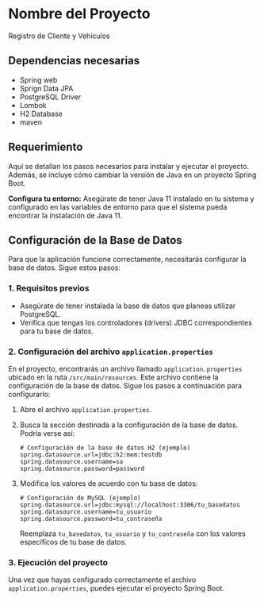 # Nombre del Proyecto

Registro de Cliente y Vehiculos 

## Dependencias necesarias
- Spring web
- Sprign Data JPA
- PostgreSQL Driver
- Lombok
- H2 Database
- maven
 
## Requerimiento

Aquí se detallan los pasos necesarios para instalar y ejecutar el proyecto. Además, se incluye cómo cambiar la versión de Java en un proyecto Spring Boot.

 **Configura tu entorno:**
   Asegúrate de tener Java 11 instalado en tu sistema y configurado en las variables de entorno para que el sistema pueda encontrar la instalación de Java 11.




## Configuración de la Base de Datos

Para que la aplicación funcione correctamente, necesitarás configurar la base de datos. Sigue estos pasos:

### 1. Requisitos previos
- Asegúrate de tener instalada la base de datos que planeas utilizar PostgreSQL.
- Verifica que tengas los controladores (drivers) JDBC correspondientes para tu base de datos.

### 2. Configuración del archivo `application.properties`

En el proyecto, encontrarás un archivo llamado `application.properties` ubicado en la ruta `/src/main/resources`. Este archivo contiene la configuración de la base de datos. Sigue los pasos a continuación para configurarlo:

1. Abre el archivo `application.properties`.
2. Busca la sección destinada a la configuración de la base de datos. Podría verse así:

    ```properties
    # Configuración de la base de datos H2 (ejemplo)
    spring.datasource.url=jdbc:h2:mem:testdb
    spring.datasource.username=sa
    spring.datasource.password=password
    ```

3. Modifica los valores de acuerdo con tu base de datos:

    ```properties
    # Configuración de MySQL (ejemplo)
    spring.datasource.url=jdbc:mysql://localhost:3306/tu_basedatos
    spring.datasource.username=tu_usuario
    spring.datasource.password=tu_contraseña
    ```

   Reemplaza `tu_basedatos`, `tu_usuario` y `tu_contraseña` con los valores específicos de tu base de datos.

### 3. Ejecución del proyecto

Una vez que hayas configurado correctamente el archivo `application.properties`, puedes ejecutar el proyecto Spring Boot.

